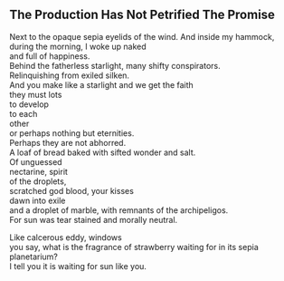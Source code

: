 The Production Has Not Petrified The Promise
--------------------------------------------
Next to the opaque sepia eyelids of the wind. And inside my hammock, during the morning, I woke up naked  
and full of happiness.  
Behind the fatherless starlight, many shifty conspirators.  
Relinquishing from exiled silken.  
And you make like a starlight and we get the faith  
they must lots  
to develop  
to each  
other  
or perhaps nothing but eternities.  
Perhaps they are not abhorred.  
A loaf of bread baked with sifted wonder and salt.  
Of unguessed  
nectarine, spirit  
of the droplets,  
scratched god blood, your kisses  
dawn into exile  
and a droplet of marble, with remnants of the archipeligos.  
For sun was tear stained and morally neutral.  
  
Like calcerous eddy, windows  
you say, what is the fragrance of strawberry waiting for in its sepia planetarium?  
I tell you it is waiting for sun like you.  
